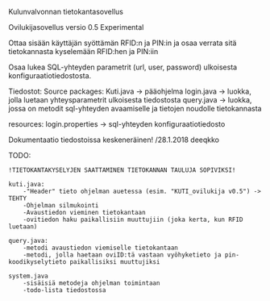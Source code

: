 Kulunvalvonnan tietokantasovellus

Ovilukijasovellus versio 0.5 Experimental





Ottaa sisään käyttäjän syöttämän RFID:n ja PIN:in ja osaa verrata sitä tietokannasta kyselemään RFID:hen ja PIN:iin

Osaa lukea SQL-yhteyden parametrit (url, user, password) ulkoisesta konfiguraatiotiedostosta.


Tiedostot:
Source packages:
    Kuti.java -> pääohjelma
    login.java -> luokka, jolla luetaan yhteysparametrit ulkoisesta tiedostosta
    query.java -> luokka, jossa on metodit sql-yhteyden avaamiselle ja tietojen noudolle tietokannasta

resources:
    login.properties -> sql-yhteyden konfiguraatiotiedosto


Dokumentaatio tiedostoissa keskeneräinen! /28.1.2018 deeqkko

TODO:

    !TIETOKANTAKYSELYJEN SAATTAMINEN TIETOKANNAN TAULUJA SOPIVIKSI!

    kuti.java:
        -"Header" tieto ohjelman auetessa (esim. "KUTI_ovilukija v0.5") -> TEHTY
        -Ohjelman silmukointi
        -Avaustiedon vieminen tietokantaan
        -ovitiedon haku paikallisiin muuttujiin (joka kerta, kun RFID luetaan)
        
    query.java:
        -metodi avaustiedon viemiselle tietokantaan
        -metodi, jolla haetaan oviID:tä vastaan vyöhyketieto ja pin-koodikyselytieto paikallisiksi muuttujiksi

    system.java
        -sisäisiä metodeja ohjelman toimintaan
        -todo-lista tiedostossa

